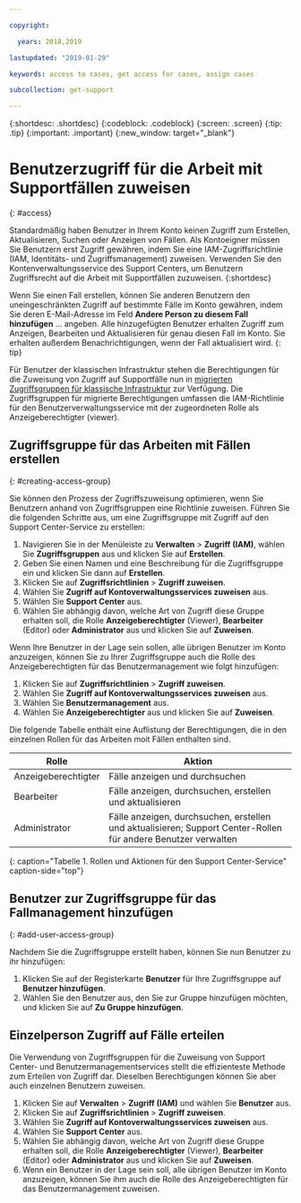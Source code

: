 ```yaml
---

copyright:

  years: 2018,2019

lastupdated: "2019-01-29"

keywords: access to cases, get access for cases, assign cases

subcollection: get-support

---
```



{:shortdesc: .shortdesc}
{:codeblock: .codeblock}
{:screen: .screen}
{:tip: .tip}
{:important: .important}
{:new_window: target="_blank"}

# Benutzerzugriff für die Arbeit mit Supportfällen zuweisen
{: #access}

Standardmäßig haben Benutzer in Ihrem Konto keinen Zugriff zum Erstellen, Aktualisieren, Suchen oder Anzeigen von Fällen. Als Kontoeigner müssen Sie Benutzern erst Zugriff gewähren, indem Sie eine IAM-Zugriffsrichtlinie (IAM, Identitäts- und Zugriffsmanagement) zuweisen. Verwenden Sie den Kontenverwaltungsservice des Support Centers, um Benutzern Zugriffsrecht auf die Arbeit mit Supportfällen zuzuweisen. 
{:shortdesc}

Wenn Sie einen Fall erstellen, können Sie anderen Benutzern den uneingeschränkten Zugriff auf bestimmte Fälle im Konto gewähren, indem Sie deren E-Mail-Adresse im Feld **Andere Person zu diesem Fall hinzufügen** ... angeben. Alle hinzugefügten Benutzer erhalten Zugriff zum Anzeigen, Bearbeiten und Aktualisieren für genau diesen Fall im Konto. Sie erhalten außerdem Benachrichtigungen, wenn der Fall aktualisiert wird.
{: tip}

Für Benutzer der klassischen Infrastruktur stehen die Berechtigungen für die Zuweisung von Zugriff auf Supportfälle nun in [migrierten Zugriffsgruppen für klassische Infrastruktur](/docs/iam?topic=iam-predefined#predefined) zur Verfügung. Die Zugriffsgruppen für migrierte Berechtigungen umfassen die IAM-Richtlinie für den Benutzerverwaltungsservice mit der zugeordneten Rolle als Anzeigeberechtigter (viewer).

## Zugriffsgruppe für das Arbeiten mit Fällen erstellen
{: #creating-access-group}

Sie können den Prozess der Zugriffszuweisung optimieren, wenn Sie Benutzern anhand von Zugriffsgruppen eine Richtlinie zuweisen. Führen Sie die folgenden Schritte aus, um eine Zugriffsgruppe mit Zugriff auf den Support Center-Service zu erstellen:

1. Navigieren Sie in der Menüleiste zu **Verwalten** &gt; **Zugriff (IAM)**, wählen Sie **Zugriffsgruppen** aus und klicken Sie auf **Erstellen**. 
2. Geben Sie einen Namen und eine Beschreibung für die Zugriffsgruppe ein und klicken Sie dann auf **Erstellen**. 
3. Klicken Sie auf **Zugriffsrichtlinien** > **Zugriff zuweisen**.
4. Wählen Sie **Zugriff auf Kontoverwaltungsservices zuweisen** aus.
5. Wählen Sie **Support Center** aus.
6. Wählen Sie abhängig davon, welche Art von Zugriff diese Gruppe erhalten soll, die Rolle **Anzeigeberechtigter** (Viewer), **Bearbeiter** (Editor) oder **Administrator** aus und klicken Sie auf **Zuweisen**.

Wenn Ihre Benutzer in der Lage sein sollen, alle übrigen Benutzer im Konto anzuzeigen, können Sie zu Ihrer Zugriffsgruppe auch die Rolle des Anzeigeberechtigten für das Benutzermanagement wie folgt hinzufügen:

1. Klicken Sie auf **Zugriffsrichtlinien** > **Zugriff zuweisen**.
2. Wählen Sie **Zugriff auf Kontoverwaltungsservices zuweisen** aus.
3. Wählen Sie **Benutzermanagement** aus.
4. Wählen Sie **Anzeigeberechtigter** aus und klicken Sie auf **Zuweisen**.

Die folgende Tabelle enthält eine Auflistung der Berechtigungen, die in den einzelnen Rollen für das Arbeiten moit Fällen enthalten sind.

| Rolle | Aktion | 
|--------|---------------|
|Anzeigeberechtigter  | Fälle anzeigen und durchsuchen |
|Bearbeiter | Fälle anzeigen, durchsuchen, erstellen und aktualisieren|
|Administrator | Fälle anzeigen, durchsuchen, erstellen und aktualisieren; Support Center-Rollen für andere Benutzer verwalten |
{: caption="Tabelle 1. Rollen und Aktionen für den Support Center-Service" caption-side="top"}

## Benutzer zur Zugriffsgruppe für das Fallmanagement hinzufügen
{: #add-user-access-group} 

Nachdem Sie die Zugriffsgruppe erstellt haben, können Sie nun Benutzer zu ihr hinzufügen:

1. Klicken Sie auf der Registerkarte **Benutzer** für Ihre Zugriffsgruppe auf **Benutzer hinzufügen**.
2. Wählen Sie den Benutzer aus, den Sie zur Gruppe hinzufügen möchten, und klicken Sie auf **Zu Gruppe hinzufügen**.

## Einzelperson Zugriff auf Fälle erteilen 

Die Verwendung von Zugriffsgruppen für die Zuweisung von Support Center- und Benutzermanagementservices stellt die effizienteste Methode zum Erteilen von Zugriff dar. Dieselben Berechtigungen können Sie aber auch einzelnen Benutzern zuweisen. 

1. Klicken Sie auf **Verwalten** &gt; **Zugriff (IAM)** und wählen Sie **Benutzer** aus. 
2. Klicken Sie auf **Zugriffsrichtlinien** > **Zugriff zuweisen**.
3. Wählen Sie **Zugriff auf Kontoverwaltungsservices zuweisen** aus.
4. Wählen Sie **Support Center** aus.
5. Wählen Sie abhängig davon, welche Art von Zugriff diese Gruppe erhalten soll, die Rolle **Anzeigeberechtigter** (Viewer), **Bearbeiter** (Editor) oder **Administrator** aus und klicken Sie auf **Zuweisen**.
6. Wenn ein Benutzer in der Lage sein soll, alle übrigen Benutzer im Konto anzuzeigen, können Sie ihm auch die Rolle des Anzeigeberechtigten für das Benutzermanagement zuweisen. 
